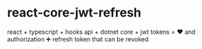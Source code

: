 # react-core-jwt-refresh

react + typescript + hooks api + dotnet core + jwt tokens = ❤ and authorization ➕ refresh token that can be revoked
